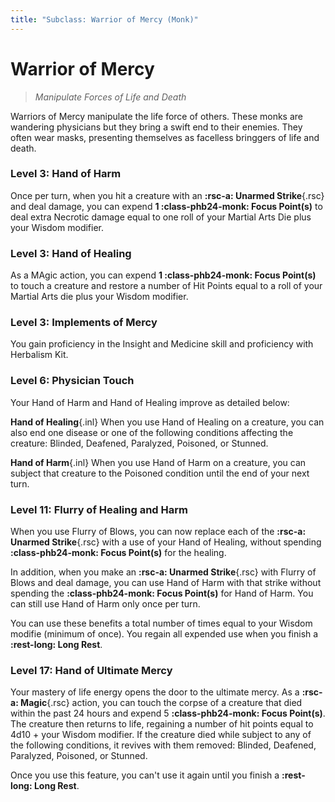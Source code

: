 ```yaml
---
title: "Subclass: Warrior of Mercy (Monk)"
---
```


<p style="display:none">
Manipulate Forces of Life and Death
</p>

# Warrior of Mercy

> *Manipulate Forces of Life and Death*

Warriors of Mercy manipulate the life force of others. These monks are wandering physicians but they bring a swift end to their enemies. They often wear masks, presenting themselves as facelless bringgers of life and death.

### Level 3: Hand of Harm

Once per turn, when you hit a creature with an **:rsc-a: Unarmed Strike**{.rsc} and deal damage, you can expend **1 :class-phb24-monk: Focus Point(s)** to deal extra Necrotic damage equal to one roll of your Martial Arts Die plus your Wisdom modifier.

### Level 3: Hand of Healing

As a MAgic action, you can expend **1 :class-phb24-monk: Focus Point(s)** to touch a creature and restore a number of Hit Points equal to a roll of your Martial Arts die plus your Wisdom modifier.

### Level 3: Implements of Mercy

You gain proficiency in the Insight and Medicine skill and proficiency with Herbalism Kit.

### Level 6: Physician Touch

Your Hand of Harm and Hand of Healing improve as detailed below:

**Hand of Healing**{.inl} When you use Hand of Healing on a creature, you can also end one disease or one of the following conditions affecting the creature: Blinded, Deafened, Paralyzed, Poisoned, or Stunned.

**Hand of Harm**{.inl} When you use Hand of Harm on a creature, you can subject that creature to the Poisoned condition until the end of your next turn.

### Level 11: Flurry of Healing and Harm

When you use Flurry of Blows, you can now replace each of the **:rsc-a: Unarmed Strike**{.rsc} with a use of your Hand of Healing, without spending **:class-phb24-monk: Focus Point(s)** for the healing.

In addition, when you make an **:rsc-a: Unarmed Strike**{.rsc} with Flurry of Blows and deal damage, you can use Hand of Harm with that strike without spending the **:class-phb24-monk: Focus Point(s)** for Hand of Harm. You can still use Hand of Harm only once per turn.

You can use these benefits a total number of times equal to your Wisdom modifie (minimum of once). You regain all expended use when you finish a **:rest-long: Long Rest**.

### Level 17: Hand of Ultimate Mercy

Your mastery of life energy opens the door to the ultimate mercy. As a **:rsc-a: Magic**{.rsc} action, you can touch the corpse of a creature that died within the past 24 hours and expend 5 **:class-phb24-monk: Focus Point(s)**. The creature then returns to life, regaining a number of hit points equal to 4d10 + your Wisdom modifier. If the creature died while subject to any of the following conditions, it revives with them removed: Blinded, Deafened, Paralyzed, Poisoned, or Stunned.

Once you use this feature, you can't use it again until you finish a **:rest-long: Long Rest**.

